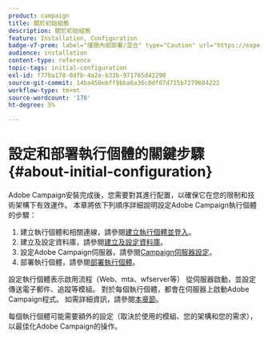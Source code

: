 ```yaml
---
product: campaign
title: 關於初始組態
description: 關於初始組態
feature: Installation, Configuration
badge-v7-prem: label="僅限內部部署/混合" type="Caution" url="https://experienceleague.adobe.com/docs/campaign-classic/using/installing-campaign-classic/architecture-and-hosting-models/hosting-models-lp/hosting-models.html?lang=zh-Hant" tooltip="僅適用於內部部署和混合部署"
audience: installation
content-type: reference
topic-tags: initial-configuration
exl-id: f77ba178-0dfb-4a2e-b33b-971765d42298
source-git-commit: 14ba450ebff9bba6a36c0df07d715b7279604222
workflow-type: tm+mt
source-wordcount: '178'
ht-degree: 5%

---
```


# 設定和部署執行個體的關鍵步驟{#about-initial-configuration}



Adobe Campaign安裝完成後，您需要對其進行配置，以確保它在您的限制和技術架構下有效運作。 本章將依下列順序詳細說明設定Adobe Campaign執行個體的步驟：

1. 建立執行個體和相關連線，請參閱[建立執行個體並登入](../../installation/using/creating-an-instance-and-logging-on.md)。
1. 建立及設定資料庫，請參閱[建立及設定資料庫](../../installation/using/creating-and-configuring-the-database.md)。
1. 設定Adobe Campaign伺服器，請參閱[Campaign伺服器設定](../../installation/using/configuring-campaign-server.md)。
1. 部署執行個體，請參閱[部署執行個體](../../installation/using/deploying-an-instance.md)。

設定執行個體表示啟用流程（Web、mta、wfserver等） 從伺服器啟動，並設定傳送電子郵件、追蹤等模組。 對於每個執行個體，都會在伺服器上啟動Adobe Campaign程式。 如需詳細資訊，請參閱[本章節](../../installation/using/configuring-campaign-server.md#enabling-processes)。

每個執行個體可能需要額外的設定（取決於使用的模組、您的架構和您的需求），以最佳化Adobe Campaign的操作。
